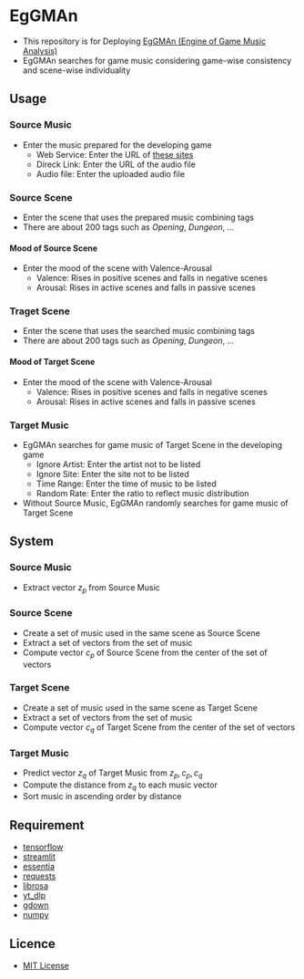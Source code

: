 # EgGMAn
- This repository is for Deploying [EgGMAn (Engine of Game Music Analysis)](https://eggman.streamlit.app)
- EgGMAn searches for game music considering game-wise consistency and scene-wise individuality

## Usage
### Source Music
- Enter the music prepared for the developing game
  - Web Service: Enter the URL of [these sites](https://github.com/yt-dlp/yt-dlp/blob/master/supportedsites.md)
  - Direck Link: Enter the URL of the audio file
  - Audio file: Enter the uploaded audio file

### Source Scene
- Enter the scene that uses the prepared music combining tags
- There are about 200 tags such as _Opening_, _Dungeon_, ...

#### Mood of Source Scene
- Enter the mood of the scene with Valence-Arousal
  - Valence: Rises in positive scenes and falls in negative scenes
  - Arousal: Rises in active scenes and falls in passive scenes

### Traget Scene
- Enter the scene that uses the searched music combining tags
- There are about 200 tags such as _Opening_, _Dungeon_, ...

#### Mood of Target Scene
- Enter the mood of the scene with Valence-Arousal
  - Valence: Rises in positive scenes and falls in negative scenes
  - Arousal: Rises in active scenes and falls in passive scenes

### Target Music
- EgGMAn searches for game music of Target Scene in the developing game
  - Ignore Artist: Enter the artist not to be listed
  - Ignore Site: Enter the site not to be listed
  - Time Range: Enter the time of music to be listed
  - Random Rate: Enter the ratio to reflect music distribution
- Without Source Music, EgGMAn randomly searches for game music of Target Scene

## System
### Source Music
- Extract vector $z_p$ from Source Music

### Source Scene
- Create a set of music used in the same scene as Source Scene
- Extract a set of vectors from the set of music
- Compute vector $c_p$ of Source Scene from the center of the set of vectors

### Target Scene
- Create a set of music used in the same scene as Target Scene
- Extract a set of vectors from the set of music
- Compute vector $c_q$ of Target Scene from the center of the set of vectors

### Target Music
- Predict vector $z_q$ of Target Music from $z_p, c_p, c_q$ 
- Compute the distance from $z_q$ to each music vector
- Sort music in ascending order by distance

## Requirement
- [tensorflow](https://www.tensorflow.org)
- [streamlit](https://streamlit.io)
- [essentia](https://essentia.upf.edu)
- [requests](https://requests.readthedocs.io)
- [librosa](https://librosa.org)
- [yt_dlp](https://github.com/yt-dlp/yt-dlp)
- [gdown](https://github.com/wkentaro/gdown)
- [numpy](https://numpy.org)

## Licence
- [MIT License](https://en.wikipedia.org/wiki/MIT_License)

